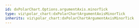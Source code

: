 ```yaml
---
id: dxPolarChart.Options.argumentAxis.minorTick
type: viz\polar_chart:dxPolarChartArgumentAxisMinorTick
inherits: viz\polar_chart:dxPolarChartArgumentAxisMinorTick
---
```

